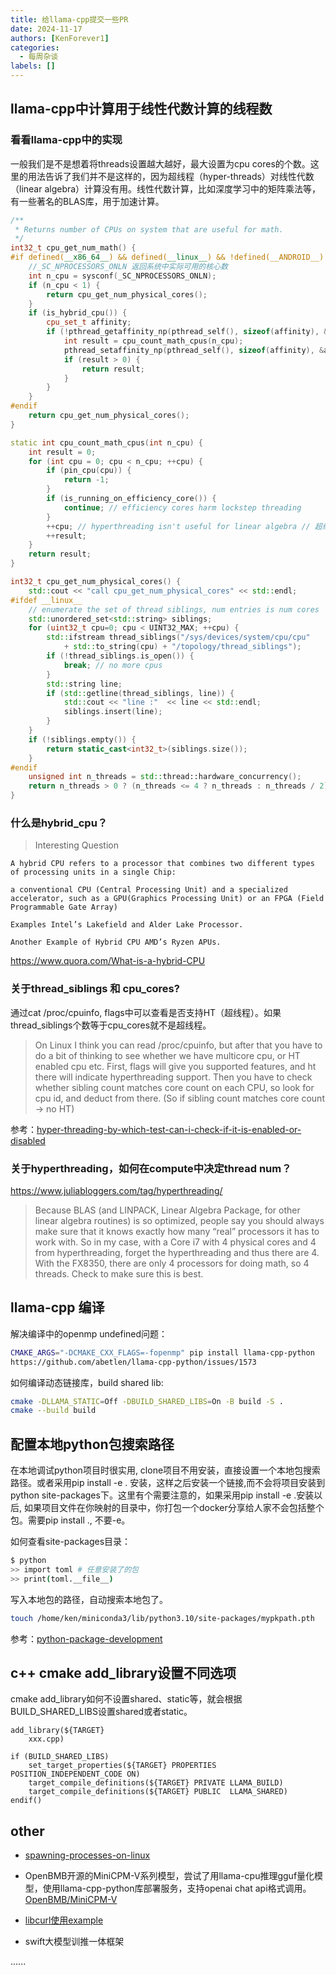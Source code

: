 ```yaml
---
title: 给llama-cpp提交一些PR
date: 2024-11-17
authors: [KenForever1]
categories: 
  - 每周杂谈
labels: []
---
```


## llama-cpp中计算用于线性代数计算的线程数

### 看看llama-cpp中的实现

一般我们是不是想着将threads设置越大越好，最大设置为cpu cores的个数。这里的用法告诉了我们并不是这样的，因为超线程（hyper-threads）对线性代数（linear algebra）计算没有用。线性代数计算，比如深度学习中的矩阵乘法等，有一些著名的BLAS库，用于加速计算。

<!-- more -->

```cpp
/**
 * Returns number of CPUs on system that are useful for math.
 */
int32_t cpu_get_num_math() {
#if defined(__x86_64__) && defined(__linux__) && !defined(__ANDROID__)
    //_SC_NPROCESSORS_ONLN 返回系统中实际可用的核心数
    int n_cpu = sysconf(_SC_NPROCESSORS_ONLN);
    if (n_cpu < 1) {
        return cpu_get_num_physical_cores();
    }
    if (is_hybrid_cpu()) {
        cpu_set_t affinity;
        if (!pthread_getaffinity_np(pthread_self(), sizeof(affinity), &affinity)) {
            int result = cpu_count_math_cpus(n_cpu);
            pthread_setaffinity_np(pthread_self(), sizeof(affinity), &affinity);
            if (result > 0) {
                return result;
            }
        }
    }
#endif
    return cpu_get_num_physical_cores();
}

static int cpu_count_math_cpus(int n_cpu) {
    int result = 0;
    for (int cpu = 0; cpu < n_cpu; ++cpu) {
        if (pin_cpu(cpu)) {
            return -1;
        }
        if (is_running_on_efficiency_core()) {
            continue; // efficiency cores harm lockstep threading
        }
        ++cpu; // hyperthreading isn't useful for linear algebra // 超线程对线性代数没有用，算出就是physic cores / 2
        ++result;
    }
    return result;
}

```

```cpp
int32_t cpu_get_num_physical_cores() {
    std::cout << "call cpu_get_num_physical_cores" << std::endl;
#ifdef __linux__
    // enumerate the set of thread siblings, num entries is num cores
    std::unordered_set<std::string> siblings;
    for (uint32_t cpu=0; cpu < UINT32_MAX; ++cpu) {
        std::ifstream thread_siblings("/sys/devices/system/cpu/cpu"
            + std::to_string(cpu) + "/topology/thread_siblings");
        if (!thread_siblings.is_open()) {
            break; // no more cpus
        }
        std::string line;
        if (std::getline(thread_siblings, line)) {
            std::cout << "line :"  << line << std::endl; 
            siblings.insert(line);
        }
    }
    if (!siblings.empty()) {
        return static_cast<int32_t>(siblings.size());
    }
#endif
    unsigned int n_threads = std::thread::hardware_concurrency();
    return n_threads > 0 ? (n_threads <= 4 ? n_threads : n_threads / 2) : 4;
}

```

### 什么是hybrid_cpu？
>   Interesting Question

    A hybrid CPU refers to a processor that combines two different types of processing units in a single Chip:

    a conventional CPU (Central Processing Unit) and a specialized accelerator, such as a GPU(Graphics Processing Unit) or an FPGA (Field Programmable Gate Array)

    Examples Intel’s Lakefield and Alder Lake Processor.

    Another Example of Hybrid CPU AMD’s Ryzen APUs.
https://www.quora.com/What-is-a-hybrid-CPU

### 关于thread_siblings 和 cpu_cores?
通过cat /proc/cpuinfo, flags中可以查看是否支持HT（超线程）。如果thread_siblings个数等于cpu_cores就不是超线程。
>   On Linux I think you can read /proc/cpuinfo, but after that you have to do a bit of     thinking to see whether we have multicore cpu, or HT enabled cpu etc.
First, flags will give you supported features, and ht there will indicate hyperthreading support.
Then you have to check whether sibling count matches core count on each CPU, so look for cpu id, and deduct from there. (So if sibling count matches core count -> no HT) 

参考：[hyper-threading-by-which-test-can-i-check-if-it-is-enabled-or-disabled](https://stackoverflow.com/questions/18863646/hyper-threading-by-which-test-can-i-check-if-it-is-enabled-or-disabled)


### 关于hyperthreading，如何在compute中决定thread num？

https://www.juliabloggers.com/tag/hyperthreading/

> Because BLAS (and LINPACK, Linear Algebra Package, for other linear algebra routines) is so optimized, people say you should always make sure that it knows exactly how many “real” processors it has to work with. So in my case, with a Core i7 with 4 physical cores and 4 from hyperthreading, forget the hyperthreading and thus there are 4. With the FX8350, there are only 4 processors for doing math, so 4 threads. Check to make sure this is best.

## llama-cpp 编译

解决编译中的openmp undefined问题：
```bash
CMAKE_ARGS="-DCMAKE_CXX_FLAGS=-fopenmp" pip install llama-cpp-python
https://github.com/abetlen/llama-cpp-python/issues/1573
```

如何编译动态链接库，build shared lib:
```bash
cmake -DLLAMA_STATIC=Off -DBUILD_SHARED_LIBS=On -B build -S .
cmake --build build
```


## 配置本地python包搜索路径

在本地调试python项目时很实用, clone项目不用安装，直接设置一个本地包搜索路径。或者采用pip install -e . 安装，这样之后安装一个链接,而不会将项目安装到python site-packages下。这里有个需要注意的，如果采用pip install -e .安装以后, 如果项目文件在你映射的目录中，你打包一个docker分享给人家不会包括整个包。需要pip install ., 不要-e。

如何查看site-packages目录：

```bash
$ python
>> import toml # 任意安装了的包
>> print(toml.__file__)

```

写入本地包的路径，自动搜索本地包了。

```bash
touch /home/ken/miniconda3/lib/python3.10/site-packages/mypkpath.pth
```

参考：[python-package-development](https://www.liangye.site/2018/05/11/python-package-development/)

## c++ cmake add_library设置不同选项

cmake add_library如何不设置shared、static等，就会根据BUILD_SHARED_LIBS设置shared或者static。

```
add_library(${TARGET} 
    xxx.cpp)

if (BUILD_SHARED_LIBS)
    set_target_properties(${TARGET} PROPERTIES POSITION_INDEPENDENT_CODE ON)
    target_compile_definitions(${TARGET} PRIVATE LLAMA_BUILD)
    target_compile_definitions(${TARGET} PUBLIC  LLAMA_SHARED)
endif()
```

## other

+ [spawning-processes-on-linux](https://maelstrom-software.com/blog/spawning-processes-on-linux)

+ OpenBMB开源的MiniCPM-V系列模型，尝试了用llama-cpu推理gguf量化模型，使用llama-cpp-python库部署服务，支持openai chat api格式调用。
[OpenBMB/MiniCPM-V](https://github.com/OpenBMB/MiniCPM-V/blob/main/README_zh.md#gradio-demo-)

+ [libcurl使用example](https://curl.se/libcurl/c/getinmemory.html)

+ swift大模型训推一体框架

......
